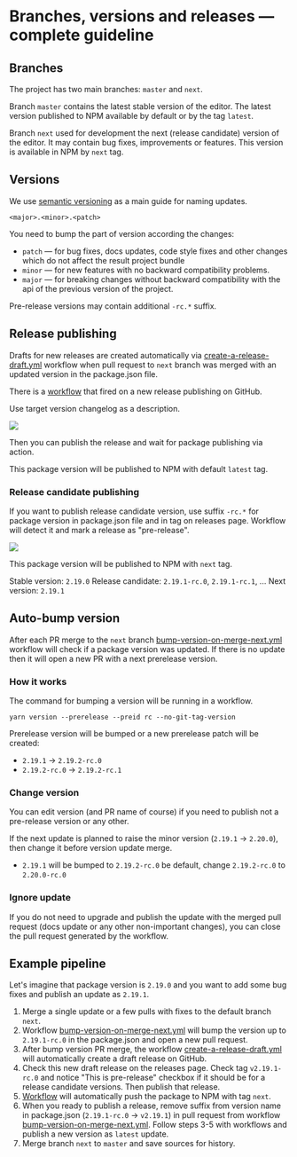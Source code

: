 # Branches, versions and releases — complete guideline

## Branches

The project has two main branches: `master` and `next`.

Branch `master` contains the latest stable version of the editor.
The latest version published to NPM available by default or by the tag `latest`.

Branch `next` used for development the next (release candidate) version of the editor.
It may contain bug fixes, improvements or features. This version is available in NPM by `next` tag.

## Versions

We use [semantic versioning](https://semver.org) as a main guide for naming updates.

`<major>.<minor>.<patch>`

You need to bump the part of version according the changes:

- `patch` — for bug fixes, docs updates, code style fixes and other changes which do not affect the result project bundle
- `minor` — for new features with no backward compatibility problems.
- `major` — for breaking changes without backward compatibility with the api of the previous version of the project.

Pre-release versions may contain additional `-rc.*` suffix.

## Release publishing

Drafts for new releases are created automatically via [create-a-release-draft.yml](.github/workflows/create-a-release-draft.yml)
workflow when pull request to `next` branch was merged with an updated version in the package.json file.

There is a [workflow](.github/workflows/publish-package-to-npm.yml) that fired on a new release publishing on GitHub.

Use target version changelog as a description.

![](https://capella.pics/57267bab-f2f0-411b-a9d1-69abee6abab5.jpg)

Then you can publish the release and wait for package publishing via action.

This package version will be published to NPM with default `latest` tag.

### Release candidate publishing

If you want to publish release candidate version, use suffix `-rc.*` for package
version in package.json file and in tag on releases page. Workflow will detect it and mark a release as "pre-release".

![](https://capella.pics/796de9eb-bbe0-485c-bc8f-9a4cb76641b7.jpg)

This package version will be published to NPM with `next` tag.

Stable version: `2.19.0`
Release candidate: `2.19.1-rc.0`, `2.19.1-rc.1`, ...
Next version: `2.19.1`

## Auto-bump version

After each PR merge to the `next` branch [bump-version-on-merge-next.yml](.github/workflows/bump-version-on-merge-next.yml)
workflow will check if a package version was updated. If there is no update then it will open a new PR with a next
prerelease version.

### How it works

The command for bumping a version will be running in a workflow.

`yarn version --prerelease --preid rc --no-git-tag-version`

Prerelease version will be bumped or a new prerelease patch will be created:

- `2.19.1` -> `2.19.2-rc.0`
- `2.19.2-rc.0` -> `2.19.2-rc.1`

### Change version

You can edit version (and PR name of course) if you need to publish not a pre-release version or any other.

If the next update is planned to raise the minor version (`2.19.1` -> `2.20.0`), then change it before version update merge.

- `2.19.1` will be bumped to `2.19.2-rc.0` be default, change `2.19.2-rc.0` to `2.20.0-rc.0`

### Ignore update

If you do not need to upgrade and publish the update with the merged pull request (docs update or any other non-important changes),
you can close the pull request generated by the workflow.

## Example pipeline

Let's imagine that package version is `2.19.0` and you want to add some bug fixes and publish an update as `2.19.1`.

1. Merge a single update or a few pulls with fixes to the default branch `next`.
2. Workflow [bump-version-on-merge-next.yml](.github/workflows/bump-version-on-merge-next.yml) will bump the version up
to `2.19.1-rc.0` in the package.json and open a new pull request.
3. After bump version PR merge, the workflow [create-a-release-draft.yml](.github/workflows/create-a-release-draft.yml)
will automatically create a draft release on GitHub.
4. Check this new draft release on the releases page. Check tag `v2.19.1-rc.0` and notice "This is pre-release" checkbox
if it should be for a release candidate versions. Then publish that release.
5. [Workflow](.github/workflows/publish-package-to-npm.yml) will automatically push the package to NPM with tag `next`.
6. When you ready to publish a release, remove suffix from version name in package.json (`2.19.1-rc.0` -> `v2.19.1`)
in pull request from workflow [bump-version-on-merge-next.yml](.github/workflows/bump-version-on-merge-next.yml).
Follow steps 3-5 with workflows and publish a new version as `latest` update.
7. Merge branch `next` to `master` and save sources for history.
